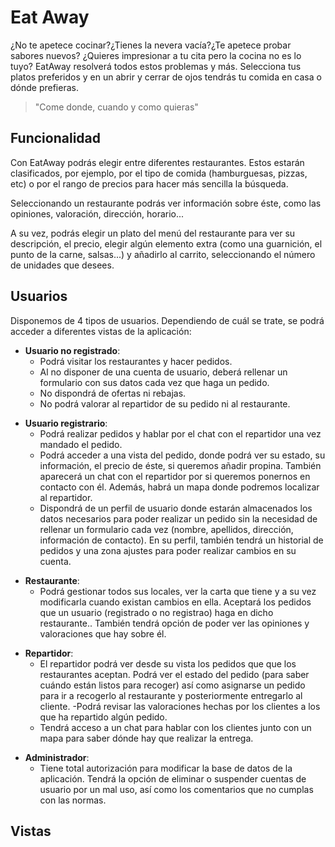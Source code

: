 # Eat Away

¿No te apetece cocinar?¿Tienes la nevera vacía?¿Te apetece probar sabores nuevos? ¿Quieres impresionar a tu cita pero la cocina no es lo tuyo? EatAway resolverá todos estos problemas y más. Selecciona tus platos preferidos y en un abrir y cerrar de ojos tendrás tu comida en casa o dónde prefieras.

> "Come donde, cuando y como quieras"

## Funcionalidad
Con EatAway podrás elegir entre diferentes restaurantes. Estos estarán clasificados, por ejemplo, por el tipo de comida (hamburguesas, pizzas, etc) o por el rango de precios para hacer más sencilla la búsqueda.

Seleccionando un restaurante podrás ver información sobre éste, como las opiniones, valoración, dirección, horario... 

A su vez, podrás elegir un plato del menú del restaurante para ver su descripción, el precio, elegir algún elemento extra (como una guarnición, el punto de la carne, salsas...) y añadirlo al carrito, seleccionando el número de unidades que desees.


## Usuarios
Disponemos de 4 tipos de usuarios. Dependiendo de cuál se trate, se podrá acceder a diferentes vistas de la aplicación:

* **Usuario no registrado**: 
    - Podrá visitar los restaurantes y hacer pedidos. 
    - Al no disponer de una cuenta de usuario, deberá rellenar un formulario con sus datos cada vez que haga un pedido.
    - No dispondrá de ofertas ni rebajas.
    - No podrá valorar al repartidor de su pedido ni al restaurante.

 - **Usuario registrario**:
    - Podrá realizar pedidos y hablar por el chat con el repartidor una vez mandado el pedido. 
    - Podrá acceder a una vista del pedido, donde podrá ver su estado, su información, el precio de éste, si queremos añadir propina. También aparecerá un chat con el repartidor por si queremos ponernos en contacto con él. Además, habrá un mapa donde podremos localizar al repartidor.
    - Dispondrá de un perfil de usuario donde estarán almacenados los datos necesarios para poder realizar un pedido sin la necesidad de rellenar un formulario cada vez (nombre, apellidos, dirección, información de contacto). En su perfil, también tendrá un historial de pedidos y una zona ajustes para poder realizar cambios en su cuenta.

* **Restaurante**: 
    - Podrá gestionar todos sus locales, ver la carta que tiene y a su vez modificarla cuando existan cambios en ella. Aceptará los pedidos que un usuario (registrado o no registrao) haga en dicho restaurante.. También tendrá opción de poder ver las opiniones y valoraciones que hay sobre él. 

- **Repartidor**: 
    - El repartidor podrá ver desde su vista los pedidos que que los restaurantes aceptan. Podrá ver el estado del pedido (para saber cuándo están listos para recoger) así como asignarse un pedido para ir a recogerlo al restaurante y posteriormente entregarlo al cliente. 
    -Podrá revisar las valoraciones hechas por los clientes a los que ha repartido algún pedido.
    - Tendrá acceso a un chat para hablar con los clientes junto con un mapa para saber dónde hay que realizar la entrega. 


* **Administrador**: 
    - Tiene total autorización para modificar la base de datos de la aplicación. Tendrá la opción de eliminar o suspender cuentas de usuario por un mal uso, así como los comentarios que no cumplas con las normas. 

## Vistas

